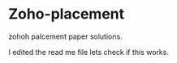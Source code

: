 # Zoho-placement
zohoh palcement paper solutions.

I edited the read me file lets check if this works.

